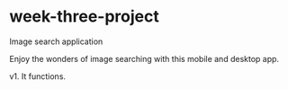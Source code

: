 # week-three-project

Image search application

Enjoy the wonders of image searching with this mobile and desktop app.

v1. It functions.
